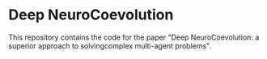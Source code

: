 # Deep NeuroCoevolution
This repository contains the code for the paper "Deep NeuroCoevolution: a superior approach to solvingcomplex multi-agent problems".
